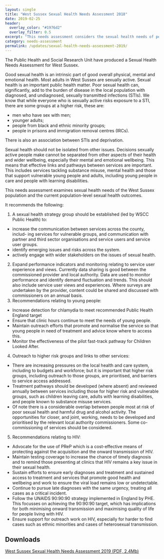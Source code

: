 ```yaml
---
layout: single
title: "West Sussex Sexual Health Needs Assessment 2018"
date: 2019-02-25
header: 
  overlay_color: "#1976d2"
  overlay_filter: 0.5
excerpt: "This needs assessment considers the sexual health needs of people living in West Sussex"
category: needs-assessment
permalink: /updates/sexual-health-needs-assessment-2019/
---
```


The Public Health and Social Research Unit have produced a Sexual Health Needs Assessment for West Sussex.

Good sexual health is an intrinsic part of good overall physical, mental and emotional health. Most adults in West Sussex are sexually active. Sexual health is an important public health matter. Poor sexual health can, significantly, add to the burden of disease in the local population with diagnosed, and undiagnosed, sexually transmitted infections (STIs). We know that while everyone who is sexually active risks exposure to a STI, there are some groups at a higher risk, these are:

* men who have sex with men;
* younger adults;
* people from black and ethnic minority groups;
* people in prisons and immigration removal centres (IRCs).

There is also an association between STIs and deprivation.

Sexual health should not be isolated from other issues. Decisions sexually active people make cannot be separated from other aspects of their health and wider wellbeing, especially their mental and emotional wellbeing. This means that effective links and pathways between services are important. This includes services tackling substance misuse, mental health and those that support vulnerable young people and adults, including young people in care and people with learning disabilities.

This needs assessment examines sexual health needs of the West Sussex population and the current population-level sexual health outcomes.

It recommends the following:

1. A sexual health strategy group should be established (led by WSCC Public Health) to:
  * increase the communication between services across the county, includ- ing services for vulnerable groups, and communication with partner and third sector organisations and service users and service user groups.
  * identify emerging issues and risks across the system.
  * actively engage with wider stakeholders on the issues of sexual health.
2. Expand performance indicators and monitoring relating to service user experience and views. Currently data sharing is good between the commissioned provider and local authority. Data are used to monitor performance and identify demand fluctuation and trends. This should also include service user views and experiences. Where surveys are undertaken by the provider, content could be shared and discussed with commissioners on an annual basis.
3. Recommendations relating to young people:
  * Increase detection for chlamydia to meet recommended Public Health England target
  * Ensure that clinic hours continue to meet the needs of young people.
  * Maintain outreach efforts that promote and normalise the service so that young people in need of treatment and advice know where to access this.
  * Monitor the effectiveness of the pilot fast-track pathway for Children Looked After.
4. Outreach to higher risk groups and links to other services:
  * There are increasing pressures on the local health and care system, including to budgets and workforce; but it is important that higher risk groups, including outreach to those groups, are prioritised, and barriers to service access addressed.
  * Treatment pathways should be developed (where absent) and reviewed annually between services including those for higher risk and vulnerable groups, such as children leaving care, adults with learning disabilities, and people known to substance misuse services.
  * Of note there is a considerable overlap between people most at risk of poor sexual health and harmful drug and alcohol activity. The opportunities for closer, and joint, working, needs to be developed and prioritised by the relevant local authority commissioners. Some co-commissioning of services should be considered.
5. Recommendations relating to HIV:
  * Advocate for the use of PReP which is a cost-effective means of protecting against the acquisition and the onward transmission of HIV.
  * Maintain testing coverage to increase the chance of timely diagnosis and to remind those presenting at clinics that HIV remains a key issue in their sexual health.
  * Sustain efforts to ensure early diagnoses and treatment and sustained access to treatment and services that promote good health and wellbeing and work to ensure the viral load remains low or undetectable.
  * Continue to pursue late diagnoses with the same urgency, treating all cases as a critical incident.
  * Follow the UNAIDS 90:90:90 strategy implemented in England by PHE. This focusses on achieving the 90:90:90 target, which has implications for both minimising onward transmission and maximising quality of life for people living with HIV.
  * Ensure support for outreach work on HIV, especially for harder to find cases such as ethnic minorities and cases of heterosexual transmission.
  
## Downloads

[West Sussex Sexual Health Needs Assessment 2019 (PDF, 2.4Mb)](/assets/living-well/West-Sussex-Sexual-Health-Needs-Assessment-2019.pdf)
